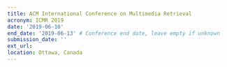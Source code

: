```yaml
---
title: ACM International Conference on Multimedia Retrieval
acronym: ICMR 2019
date: '2019-06-10'
end_date: '2019-06-13' # Conference end date, leave empty if unknown
submission_date: ''
ext_url:
location: Ottawa, Canada
---
```

